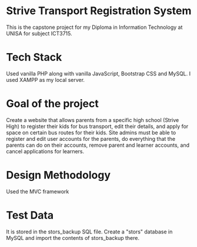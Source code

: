# Strive Transport Registration System
This is the capstone project for my Diploma in Information Technology at UNISA for subject ICT3715.

# Tech Stack
Used vanilla PHP along with vanilla JavaScript, Bootstrap CSS and MySQL. I used XAMPP as my local server.

# Goal of the project
Create a website that allows parents from a specific high school (Strive High) to register their kids for bus transport, edit their details, and apply for space on certain bus routes for their kids. Site admins must be able to register and edit user accounts for the parents, do everything that the parents can do on their accounts, remove parent and learner accounts, and cancel applications for learners.

# Design Methodology
Used the MVC framework

# Test Data
It is stored in the stors_backup SQL file. Create a "stors" database in MySQL and import the contents of stors_backup there.

